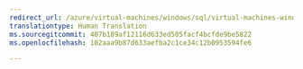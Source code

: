 ```yaml
---
redirect_url: /azure/virtual-machines/windows/sql/virtual-machines-windows-portal-sql-alwayson-int-listener
translationtype: Human Translation
ms.sourcegitcommit: 407b189af12116d633ed505facf4bcfde9be5822
ms.openlocfilehash: 102aaa9b87d633aefba2c1ce34c12b0953594fe6

---
```




<!--HONumber=Feb17_HO2-->


